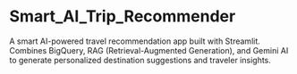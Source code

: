 # Smart_AI_Trip_Recommender
A smart AI-powered travel recommendation app built with Streamlit. Combines BigQuery, RAG (Retrieval-Augmented Generation), and Gemini AI to generate personalized destination suggestions and traveler insights.
